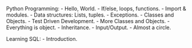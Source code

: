 Python Programming:
	- Hello, World.
	- If/else, loops, functions.
	- Import & modules.
	- Data structures: Lists, tuples.
	- Exceptions.
	- Classes and Objects.
	- Test Driven Development.
	- More Classes and Objects.
	- Everything is object.
	- Inheritance.
	- Input/Output.
	- Almost a circle.

Learning SQL:
	- Introduction.

